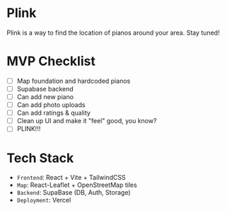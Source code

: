 # Plink
Plink is a way to find the location of pianos around your area. Stay tuned!

# MVP Checklist

- [ ] Map foundation and hardcoded pianos
- [ ] Supabase backend
- [ ] Can add new piano
- [ ] Can add photo uploads
- [ ] Can add ratings & quality
- [ ] Clean up UI and make it "feel" good, you know?
- [ ] PLINK!!!

# Tech Stack
- `Frontend`: React + Vite + TailwindCSS
- `Map`: React-Leaflet + OpenStreetMap tiles
- `Backend`: SupaBase (DB, Auth, Storage)
- `Deployment`: Vercel
